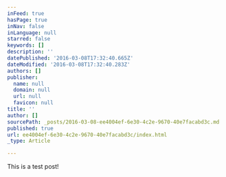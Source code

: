 ```yaml
---
inFeed: true
hasPage: true
inNav: false
inLanguage: null
starred: false
keywords: []
description: ''
datePublished: '2016-03-08T17:32:40.665Z'
dateModified: '2016-03-08T17:32:40.283Z'
authors: []
publisher:
  name: null
  domain: null
  url: null
  favicon: null
title: ''
author: []
sourcePath: _posts/2016-03-08-ee4004ef-6e30-4c2e-9670-40e7facabd3c.md
published: true
url: ee4004ef-6e30-4c2e-9670-40e7facabd3c/index.html
_type: Article

---
```

This is a test post!